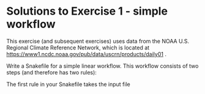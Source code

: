 # Solutions to Exercise 1 - simple workflow

This exercise (and subsequent exercises) uses data from the NOAA
U.S. Regional Climate Reference Network, which is located at
https://www1.ncdc.noaa.gov/pub/data/uscrn/products/daily01 .

Write a Snakefile for a simple linear workflow. This workflow consists of
two steps (and therefore has two rules):

The first rule in your Snakefile takes the input file 
